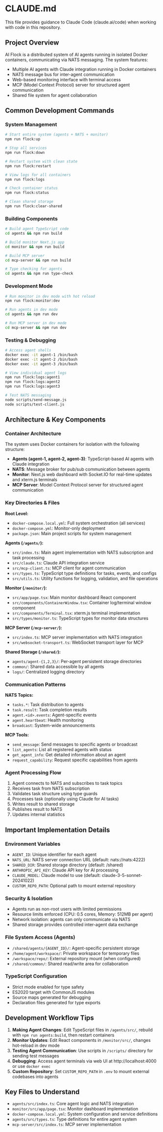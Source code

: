 # CLAUDE.md

This file provides guidance to Claude Code (claude.ai/code) when working with code in this repository.

## Project Overview

AI Flock is a distributed system of AI agents running in isolated Docker containers, communicating via NATS messaging. The system features:
- Multiple AI agents with Claude integration running in Docker containers
- NATS message bus for inter-agent communication
- Web-based monitoring interface with terminal access
- MCP (Model Context Protocol) server for structured agent communication
- Shared file system for agent collaboration

## Common Development Commands

### System Management
```bash
# Start entire system (agents + NATS + monitor)
npm run flock:up

# Stop all services
npm run flock:down

# Restart system with clean state
npm run flock:restart

# View logs for all containers
npm run flock:logs

# Check container status
npm run flock:status

# Clean shared storage
npm run flock:clear-shared
```

### Building Components
```bash
# Build agent TypeScript code
cd agents && npm run build

# Build monitor Next.js app
cd monitor && npm run build

# Build MCP server
cd mcp-server && npm run build

# Type checking for agents
cd agents && npm run type-check
```

### Development Mode
```bash
# Run monitor in dev mode with hot reload
npm run flock:monitor:dev

# Run agents in dev mode
cd agents && npm run dev

# Run MCP server in dev mode
cd mcp-server && npm run dev
```

### Testing & Debugging
```bash
# Access agent shells
docker exec -it agent-1 /bin/bash
docker exec -it agent-2 /bin/bash
docker exec -it agent-3 /bin/bash

# View individual agent logs
npm run flock:logs:agent1
npm run flock:logs:agent2
npm run flock:logs:agent3

# Test NATS messaging
node scripts/send-message.js
node scripts/test-client.js

```

## Architecture & Key Components

### Container Architecture
The system uses Docker containers for isolation with the following structure:
- **Agents (agent-1, agent-2, agent-3)**: TypeScript-based AI agents with Claude integration
- **NATS**: Message broker for pub/sub communication between agents
- **Monitor**: Next.js web dashboard with Socket.IO for real-time updates and xterm.js terminals
- **MCP Server**: Model Context Protocol server for structured agent communication

### Key Directories & Files

**Root Level:**
- `docker-compose.local.yml`: Full system orchestration (all services)
- `docker-compose.yml`: Monitor-only deployment
- `package.json`: Main project scripts for system management

**Agents (`/agents/`):**
- `src/index.ts`: Main agent implementation with NATS subscription and task processing
- `src/claude.ts`: Claude API integration service
- `src/mcp-client.ts`: MCP client for agent communication
- `src/types.ts`: TypeScript type definitions for tasks, events, and configs
- `src/utils.ts`: Utility functions for logging, validation, and file operations

**Monitor (`/monitor/`):**
- `src/app/page.tsx`: Main monitor dashboard React component
- `src/components/ContainerWindow.tsx`: Container log/terminal window component
- `src/components/Terminal.tsx`: xterm.js terminal implementation
- `src/types/monitor.ts`: TypeScript types for monitor data structures

**MCP Server (`/mcp-server/`):**
- `src/index.ts`: MCP server implementation with NATS integration
- `src/websocket-transport.ts`: WebSocket transport layer for MCP

**Shared Storage (`/shared/`):**
- `agents/agent-{1,2,3}/`: Per-agent persistent storage directories
- `common/`: Shared data accessible by all agents
- `logs/`: Centralized logging directory

### Communication Patterns

**NATS Topics:**
- `tasks.*`: Task distribution to agents
- `task.result`: Task completion results
- `agent.<id>.events`: Agent-specific events
- `agent.heartbeat`: Health monitoring
- `broadcast`: System-wide announcements

**MCP Tools:**
- `send_message`: Send messages to specific agents or broadcast
- `list_agents`: List all registered agents with status
- `get_agent_info`: Get detailed information about an agent
- `request_capability`: Request specific capabilities from agents

### Agent Processing Flow
1. Agent connects to NATS and subscribes to task topics
2. Receives task from NATS subscription
3. Validates task structure using type guards
4. Processes task (optionally using Claude for AI tasks)
5. Writes result to shared storage
6. Publishes result to NATS
7. Updates internal statistics

## Important Implementation Details

### Environment Variables
- `AGENT_ID`: Unique identifier for each agent
- `NATS_URL`: NATS server connection URL (default: nats://nats:4222)
- `SHARED_DIR`: Shared storage directory (default: /shared)
- `ANTHROPIC_API_KEY`: Claude API key for AI processing
- `CLAUDE_MODEL`: Claude model to use (default: claude-3-5-sonnet-20241022)
- `CUSTOM_REPO_PATH`: Optional path to mount external repository

### Security & Isolation
- Agents run as non-root users with limited permissions
- Resource limits enforced (CPU: 0.5 cores, Memory: 512MB per agent)
- Network isolation: agents can only communicate via NATS
- Shared storage provides controlled inter-agent data exchange

### File System Access (Agents)
- `/shared/agents/{AGENT_ID}/`: Agent-specific persistent storage
- `/home/agent/workspace/`: Private workspace for temporary files
- `/workspace/repo/`: External repository mount (when configured)
- `/shared/common/`: Shared read/write area for collaboration

### TypeScript Configuration
- Strict mode enabled for type safety
- ES2020 target with CommonJS modules
- Source maps generated for debugging
- Declaration files generated for type exports

## Development Workflow Tips

1. **Making Agent Changes**: Edit TypeScript files in `/agents/src/`, rebuild with `npm run agents:build`, then restart containers
2. **Monitor Updates**: Edit React components in `/monitor/src/`, changes hot-reload in dev mode
3. **Testing Agent Communication**: Use scripts in `/scripts/` directory for sending test messages
4. **Debugging**: Access agent terminals via web UI at http://localhost:4000 or use `docker exec`
5. **Custom Repository**: Set `CUSTOM_REPO_PATH` in `.env` to mount external codebases into agents

## Key Files to Understand

- `agents/src/index.ts`: Core agent logic and NATS integration
- `monitor/src/app/page.tsx`: Monitor dashboard implementation
- `docker-compose.local.yml`: System configuration and service definitions
- `agents/src/types.ts`: Type definitions for entire agent system
- `mcp-server/src/index.ts`: MCP server implementation